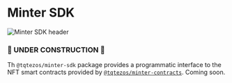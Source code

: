 # Minter SDK


![Minter SDK header](../../docs/mintersdkhead.png)

### 🚧 UNDER CONSTRUCTION 🚧

 Th `@tqtezos/minter-sdk` package provides a programmatic interface to the NFT smart contracts provided by [`@tqtezos/minter-contracts`](../minter-contracts). Coming soon.
